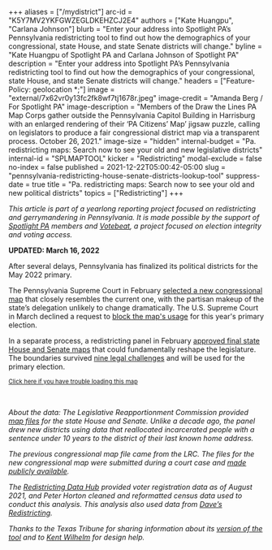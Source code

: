 +++
aliases = ["/mydistrict"]
arc-id = "K5Y7MV2YKFGWZEGLDKEHZCJ2E4"
authors = ["Kate Huangpu", "Carlana Johnson"]
blurb = "Enter your address into Spotlight PA’s Pennsylvania redistricting tool to find out how the demographics of your congressional, state House, and state Senate districts will change."
byline = "Kate Huangpu of Spotlight PA and Carlana Johnson of Spotlight PA"
description = "Enter your address into Spotlight PA’s Pennsylvania redistricting tool to find out how the demographics of your congressional, state House, and state Senate districts will change."
headers = ["Feature-Policy: geolocation *;"]
image = "external/7x62vr0y13fc2fk8wf7tj1678r.jpeg"
image-credit = "Amanda Berg / For Spotlight PA"
image-description = "Members of the Draw the Lines PA Map Corps gather outside the Pennsylvania Capitol Building in Harrisburg with an enlarged rendering of their ‘PA Citizens’ Map’ jigsaw puzzle, calling on legislators to produce a fair congressional district map via a transparent process. October 26, 2021."
image-size = "hidden"
internal-budget = "Pa. redistricting maps: Search now to see your old and new legislative districts"
internal-id = "SPLMAPTOOL"
kicker = "Redistricting"
modal-exclude = false
no-index = false
published = 2021-12-22T05:00:42-05:00
slug = "pennsylvania-redistricting-house-senate-districts-lookup-tool"
suppress-date = true
title = "Pa. redistricting maps: Search now to see your old and new political districts"
topics = ["Redistricting"]
+++

<i>This article is part of a yearlong reporting project focused on redistricting and gerrymandering in Pennsylvania. It is made possible by the support of </i><a href="https://www.spotlightpa.org/"><i>Spotlight PA</i></a><i> members and </i><a href="https://web.archive.org/20201019151248/https://votebeat.org/"><i>Votebeat</i></a><i>, a project focused on election integrity and voting access.</i>

<b>UPDATED: March 16, 2022</b>

After several delays, Pennsylvania has finalized its political districts for the May 2022 primary.

The Pennsylvania Supreme Court in February <a href="https://www.spotlightpa.org/news/2022/02/pennsylvania-redistricting-congressional-map-supreme-court-pick/">selected a new congressional map</a> that closely resembles the current one, with the partisan makeup of the state’s delegation unlikely to change dramatically. The U.S. Supreme Court in March declined a request to <a href="https://www.cnn.com/2022/03/07/politics/supreme-court-2022-election-pennsylvania-north-carolina/index.html">block the map's usage</a> for this year's primary election.

In a separate process, a redistricting panel in February <a href="https://www.spotlightpa.org/news/2022/02/pennsylvania-redistricting-legislative-maps-final-vote/">approved final state House and Senate maps</a> that could fundamentally reshape the legislature. The boundaries survived <a href="https://www.spotlightpa.org/news/2022/03/pennsylvania-legislative-maps-constitutional-supreme-court-challenges/">nine legal challenges</a> and will be used for the primary election.

<script src="https://viz-redistricting-2020.data.spotlightpa.org/embed.js" defer></script><div data-spl-interactive="viz-redistricting-2020"></div><small><a href="https://web.archive.org/20211228071841/https://viz-redistricting-2020.data.spotlightpa.org">Click here if you have trouble loading this map</a></small>

&nbsp;

<script src="https://www.spotlightpa.org/embed.js" async></script><div data-spl-embed-version="1" data-spl-src="https://www.spotlightpa.org/embeds/donate/?eyebrow_text=SUPPORT%20SPOTLIGHT%20PA&cta_text=YES%2C%20TRIPLE%20MY%20GIFT&teaser_text=Support%20Spotlight%20PA's%20vital%20investigative%20journalism%20for%20Pennsylvania%20and%20for%20a%20limited%20time%2C%20all%20gifts%20will%20be%20TRIPLED."></div>

<i>About the data: The Legislative Reapportionment Commission provided </i><a href="https://web.archive.org/20210327184823/https://www.redistricting.state.pa.us/maps/"><i>map files</i></a><i> for the state House and Senate. Unlike a decade ago, the panel drew new districts using data that reallocated incarcerated people with a sentence under 10 years to the district of their last known home address.</i>

<i>The previous congressional map file came from the LRC. The files for the new congressional map were submitted during a court case and <a href="https://web.archive.org/20220223161733/https://www.pacourts.us/2022-redistricting-opinions">made publicly available</a>.</i>

<i>The </i><a href="https://web.archive.org/20210113142952/https://redistrictingdatahub.org/"><i>Redistricting Data Hub</i></a><i> provided voter registration data as of August 2021, and Peter Horton cleaned and reformatted census data used to conduct this analysis. This analysis also used data from </i><a href="https://web.archive.org/20210102053945/https://davesredistricting.org/maps#home"><i>Dave’s Redistricting</i></a><i>.</i>

<i>Thanks to the Texas Tribune for sharing information about its </i><a href="https://web.archive.org/20211022104712/https://apps.texastribune.org/features/2021/texas-redistricting-map/"><i>version of the tool</i></a><i> and to </i><a href="https://web.archive.org/20210304003700/http://kentmwilhelm.com/"><i>Kent Wilhelm</i></a><i> for design help.</i>
